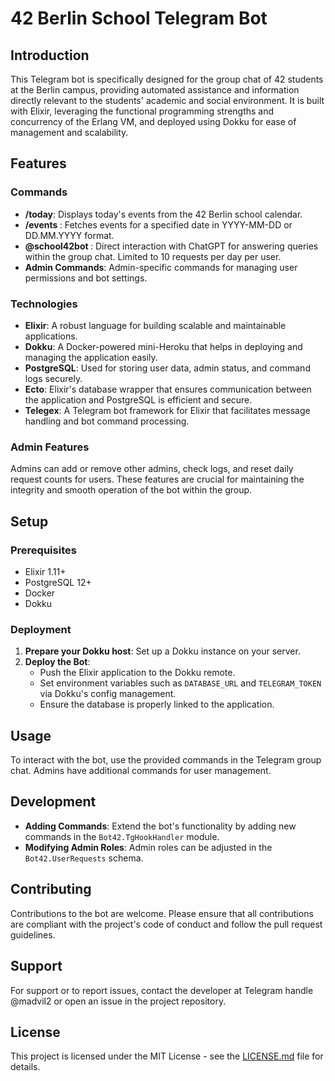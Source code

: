 # 42 Berlin School Telegram Bot

## Introduction
This Telegram bot is specifically designed for the group chat of 42 students at the Berlin campus, providing automated assistance and information directly relevant to the students' academic and social environment. It is built with Elixir, leveraging the functional programming strengths and concurrency of the Erlang VM, and deployed using Dokku for ease of management and scalability.

## Features

### Commands
- **/today**: Displays today's events from the 42 Berlin school calendar.
- **/events <date>**: Fetches events for a specified date in YYYY-MM-DD or DD.MM.YYYY format.
- **@school42bot <text>**: Direct interaction with ChatGPT for answering queries within the group chat. Limited to 10 requests per day per user.
- **Admin Commands**: Admin-specific commands for managing user permissions and bot settings.

### Technologies
- **Elixir**: A robust language for building scalable and maintainable applications.
- **Dokku**: A Docker-powered mini-Heroku that helps in deploying and managing the application easily.
- **PostgreSQL**: Used for storing user data, admin status, and command logs securely.
- **Ecto**: Elixir's database wrapper that ensures communication between the application and PostgreSQL is efficient and secure.
- **Telegex**: A Telegram bot framework for Elixir that facilitates message handling and bot command processing.

### Admin Features
Admins can add or remove other admins, check logs, and reset daily request counts for users. These features are crucial for maintaining the integrity and smooth operation of the bot within the group.

## Setup
### Prerequisites
- Elixir 1.11+
- PostgreSQL 12+
- Docker
- Dokku

### Deployment
1. **Prepare your Dokku host**: Set up a Dokku instance on your server.
2. **Deploy the Bot**:
   - Push the Elixir application to the Dokku remote.
   - Set environment variables such as `DATABASE_URL` and `TELEGRAM_TOKEN` via Dokku's config management.
   - Ensure the database is properly linked to the application.

## Usage
To interact with the bot, use the provided commands in the Telegram group chat. Admins have additional commands for user management.

## Development
- **Adding Commands**: Extend the bot's functionality by adding new commands in the `Bot42.TgHookHandler` module.
- **Modifying Admin Roles**: Admin roles can be adjusted in the `Bot42.UserRequests` schema.

## Contributing
Contributions to the bot are welcome. Please ensure that all contributions are compliant with the project's code of conduct and follow the pull request guidelines.

## Support
For support or to report issues, contact the developer at Telegram handle @madvil2 or open an issue in the project repository.

## License
This project is licensed under the MIT License - see the [LICENSE.md](LICENSE) file for details.
